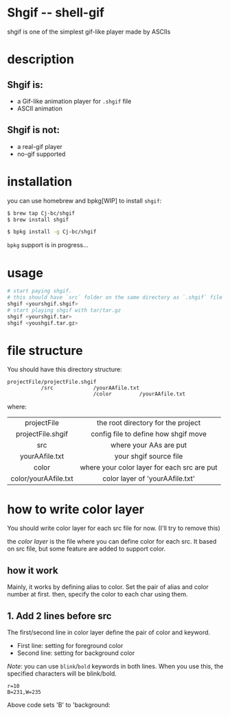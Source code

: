 # Shgif -- shell-gif

shgif is one of the simplest gif-like player made by ASCIIs

# description

## Shgif is:

  * a Gif-like animation player for `.shgif` file
  * ASCII animation

## Shgif is not:

  * a real-gif player
  * no-gif supported

# installation

you can use homebrew and bpkg[WIP] to install `shgif`:

```bash
$ brew tap Cj-bc/shgif
$ brew install shgif
```

```bash
$ bpkg install -g Cj-bc/shgif
```

`bpkg` support is in progress...


# usage

```bash
# start paying shgif.
# this should have `src` folder on the same directory as `.shgif` file
shgif <yourshgif.shgif>
# start playing shgif with tar/tar.gz
shgif <yourshgif.tar>
shgif <youshgif.tar.gz>
```


# file structure

You should have this directory structure:

```
projectFile/projectFile.shgif
           /src             /yourAAfile.txt
                            /color         /yourAAfile.txt
```

where:

| | |
|:-:|:-:|
| projectFile | the root directory for the project |
| projectFile.shgif | config file to define how shgif move |
| src | where your AAs are put |
| yourAAfile.txt | your shgif source file |
| color | where your color layer for each src are put |
| color/yourAAfile.txt | color layer of 'yourAAfile.txt' |


# how to write color layer

You should write color layer for each src file for now.
(I'll try to remove this)

the *color layer* is the file where you can define color for each src.
It based on src file, but some feature are added to support color.

## how it work

Mainly, it works by defining alias to color.
Set the pair of alias and color number at first.
then, specify the color to each char using them.

## 1. Add 2 lines before src

The first/second line in color layer define the pair of color and keyword.

* First line: setting for foreground color
* Second line: setting for background color

*Note*: you can use `blink`/`bold` keywords in both lines.
        When you use this, the specified characters will be blink/bold.

```
r=10
B=231,W=235
```

Above code sets 'B' to 'background:
